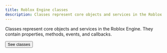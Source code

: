 ```yaml
---
title: Roblox Engine classes
description: Classes represent core objects and services in the Roblox Engine. They contain properties, methods, events, and callbacks.
---
```


Classes represent core objects and services in the Roblox Engine. They contain
properties, methods, events, and callbacks.

<SideBarLink nodeId='Engine API/Classes'>
  <Button color='secondary' size='large' variant='contained'>See classes</Button>
</SideBarLink>
